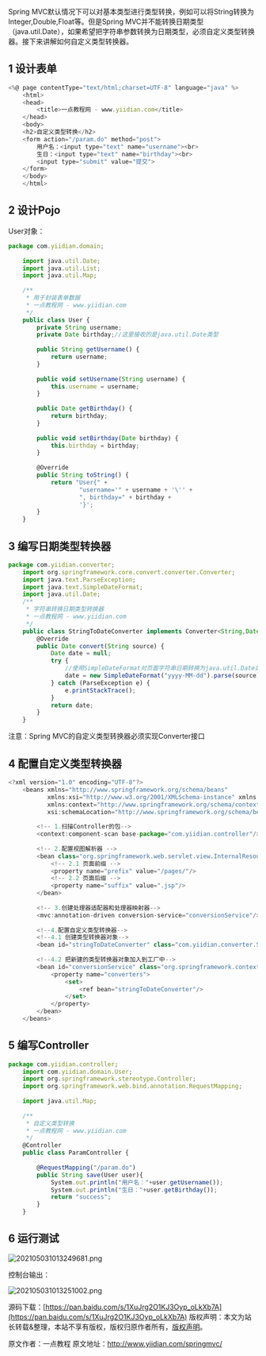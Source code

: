 


Spring MVC默认情况下可以对基本类型进行类型转换，例如可以将String转换为Integer,Double,Float等。但是Spring MVC并不能转换日期类型（java.util.Date），如果希望把字符串参数转换为日期类型，必须自定义类型转换器。接下来讲解如何自定义类型转换器。

## 1 设计表单


```js 
<%@ page contentType="text/html;charset=UTF-8" language="java" %>
    <html>
    <head>
        <title>一点教程网 - www.yiidian.com</title>
    </head>
    <body>
    <h2>自定义类型转换</h2>
    <form action="/param.do" method="post">
        用户名：<input type="text" name="username"><br>
        生日：<input type="text" name="birthday"><br>
        <input type="submit" value="提交">
    </form>
    </body>
    </html>
```

## 2 设计Pojo

User对象：

```js 
package com.yiidian.domain;
    
    import java.util.Date;
    import java.util.List;
    import java.util.Map;
    
    /**
     * 用于封装表单数据
     * 一点教程网 - www.yiidian.com
     */
    public class User {
        private String username;
        private Date birthday;//这里接收的是java.util.Date类型
    
        public String getUsername() {
            return username;
        }
    
        public void setUsername(String username) {
            this.username = username;
        }
    
        public Date getBirthday() {
            return birthday;
        }
    
        public void setBirthday(Date birthday) {
            this.birthday = birthday;
        }
    
        @Override
        public String toString() {
            return "User{" +
                    "username='" + username + '\'' +
                    ", birthday=" + birthday +
                    '}';
        }
    }
```

## 3 编写日期类型转换器


```js 
package com.yiidian.converter;
    import org.springframework.core.convert.converter.Converter;
    import java.text.ParseException;
    import java.text.SimpleDateFormat;
    import java.util.Date;
    /**
     * 字符串转换日期类型转换器
     * 一点教程网 - www.yiidian.com
     */
    public class StringToDateConverter implements Converter<String,Date>{
        @Override
        public Date convert(String source) {
            Date date = null;
            try {
                //使用SimpleDateFormat对页面字符串日期转换为java.util.Date类型
                date = new SimpleDateFormat("yyyy-MM-dd").parse(source);
            } catch (ParseException e) {
                e.printStackTrace();
            }
            return date;
        }
    }
```

注意：Spring MVC的自定义类型转换器必须实现Converter接口

## 4 配置自定义类型转换器


```js 
<?xml version="1.0" encoding="UTF-8"?>
    <beans xmlns="http://www.springframework.org/schema/beans"
           xmlns:xsi="http://www.w3.org/2001/XMLSchema-instance" xmlns:mvc="http://www.springframework.org/schema/mvc"
           xmlns:context="http://www.springframework.org/schema/context"
           xsi:schemaLocation="http://www.springframework.org/schema/beans http://www.springframework.org/schema/beans/spring-beans.xsd http://www.springframework.org/schema/mvc http://www.springframework.org/schema/mvc/spring-mvc.xsd http://www.springframework.org/schema/context http://www.springframework.org/schema/context/spring-context.xsd">
    
        <!-- 1.扫描Controller的包-->
        <context:component-scan base-package="com.yiidian.controller"/>
    
        <!-- 2.配置视图解析器 -->
        <bean class="org.springframework.web.servlet.view.InternalResourceViewResolver">
            <!-- 2.1 页面前缀 -->
            <property name="prefix" value="/pages/"/>
            <!-- 2.2 页面后缀 -->
            <property name="suffix" value=".jsp"/>
        </bean>
    
        <!-- 3.创建处理器适配器和处理器映射器-->
        <mvc:annotation-driven conversion-service="conversionService"/>
    
        <!--4.配置自定义类型转换器-->
        <!--4.1 创建类型转换器对象-->
        <bean id="stringToDateConverter" class="com.yiidian.converter.StringToDateConverter"/>
    
        <!--4.2 把新建的类型转换器对象加入到工厂中-->
        <bean id="conversionService" class="org.springframework.context.support.ConversionServiceFactoryBean">
            <property name="converters">
                <set>
                    <ref bean="stringToDateConverter"/>
                </set>
            </property>
        </bean>
    </beans>
```

## 5 编写Controller


```js 
package com.yiidian.controller;
    import com.yiidian.domain.User;
    import org.springframework.stereotype.Controller;
    import org.springframework.web.bind.annotation.RequestMapping;
    
    import java.util.Map;
    
    /**
     * 自定义类型转换
     * 一点教程网 - www.yiidian.com
     */
    @Controller
    public class ParamController {
    
        @RequestMapping("/param.do")
        public String save(User user){
            System.out.println("用户名："+user.getUsername());
            System.out.println("生日："+user.getBirthday());
            return "success";
        }
    }
```

## 6 运行测试

![202105031013249681.png](https://gitee.com/hezhiyuan007/java-study/raw/master/images/SpringMVC/c6666adf-a4f1-4783-9aa5-8be6e0354f0a.png)

控制台输出：

![202105031013251002.png](https://gitee.com/hezhiyuan007/java-study/raw/master/images/SpringMVC/fa8b5a56-21d7-41ef-9557-e81968e906cf.png)

源码下载：[https://pan.baidu.com/s/1XuJrg2O1KJ3Oyp_oLkXb7A](https://pan.baidu.com/s/1XuJrg2O1KJ3Oyp_oLkXb7A)
版权声明：本文为站长转载&整理，本站不享有版权，版权归原作者所有，[版权声明](https://gitee.com/hezhiyuan007/java-notes/raw/master/disclaimer.md)。




原文作者：一点教程 原文地址：http://www.yiidian.com/springmvc/